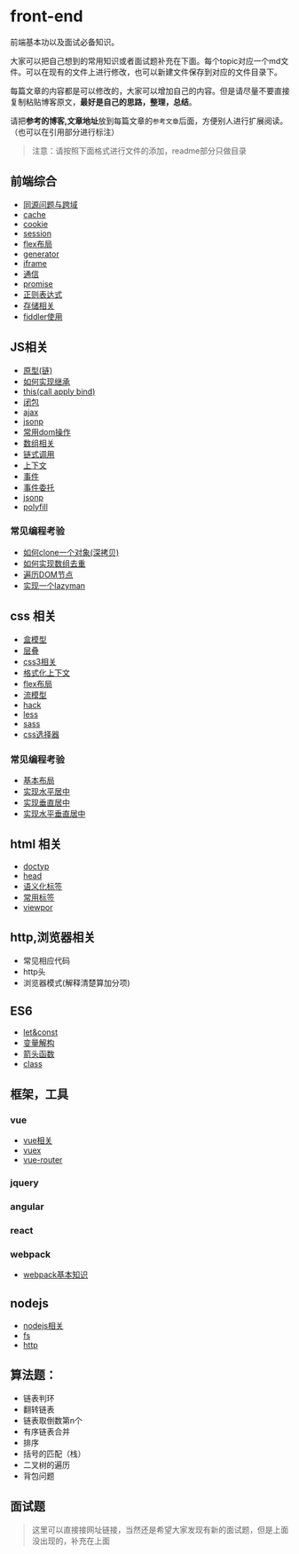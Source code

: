 # front-end
前端基本功以及面试必备知识。

大家可以把自己想到的常用知识或者面试题补充在下面。每个topic对应一个md文件。可以在现有的文件上进行修改，也可以新建文件保存到对应的文件目录下。

每篇文章的内容都是可以修改的，大家可以增加自己的内容。但是请尽量不要直接复制粘贴博客原文，**最好是自己的思路，整理，总结**。

请把**参考的博客,文章地址**放到每篇文章的`参考文章`后面，方便别人进行扩展阅读。（也可以在引用部分进行标注）

> 注意：请按照下面格式进行文件的添加，readme部分只做目录

## 前端综合
- [同源问题与跨域](/about_js/sameorigin.md)
- [cache](/overall/cache.md)
- [cookie](/overall/cookie.md)
- [session](/overall/session.md)
- [flex布局](/overall/flex.md)
- [generator](/overall/generator.md)
- [iframe](/overall/iframe.md)
- [通信](/overall/message.md)
- [promise](/overall/promise.md)
- [正则表达式](/overall/regex.md)
- [存储相关](/overall/storage.md)
- [fiddler使用](/overall/fiddler.md)

## JS相关

- [原型(链)](/about_js/prototype.md)
- [如何实现继承](about_js/extend.md)
- [this(call apply bind)](about_js/this.md)
- [闭包](/about_js/closure.md)
- [ajax](/about_js/ajax.md)
- [jsonp](about_js/jsonp.md)
- [常用dom操作](about_js/dom.md)
- [数组相关](/about_js/array.md)
- [链式调用](/about_js/chain.md)
- [上下文](/about_js/context.md)
- [事件](/about_js/event.md)
- [事件委托](/about_js/delegation.md)
- [jsonp](/about_js/jsonp.md)
- [polyfill](/about_js/polyfill.md)

### 常见编程考验
- [如何clone一个对象(深拷贝)](about_js/clone.md)
- [如何实现数组去重](about_js/duplication.md)
- [遍历DOM节点](about_js/traverse.md)
- [实现一个lazyman](about_js/lazyman.md)

## css 相关
- [盒模型](/about_css/box.md)
- [层叠](/about_css/cascade.md)
- [css3相关](/about_css/css3.md)
- [格式化上下文](/about_css/fc.md)
- [flex布局](/about_css/flex.md)
- [流模型](/about_css/flow.md)
- [hack](/about_css/hack.md)
- [less](/about_css/less.md)
- [sass](/about_css/sass.md)
- [css选择器](/about_css/selector.md)

### 常见编程考验
- [基本布局](/about_css/layout.md)
- [实现水平居中](/about_css/center.md)
- [实现垂直居中](/about_css/vcenter.md)
- [实现水平垂直居中](/about_css/hvcenter.md)

## html 相关
- [doctyp](/about_html/doctype.md)
- [head](/about_html/head.md)
- [语义化标签](/about_html/semantic.md)
- [常用标签](/about_html/tags.md)
- [viewpor](/about_html/viewport.md)

## http,浏览器相关
- 常见相应代码
- http头
- 浏览器模式(解释清楚算加分项)

## ES6
- [let&const](es6/let&const.md)
- [变量解构](es6/destructuring.md)
- [箭头函数](/es6/arrow.md)
- [class](/es6/class.md)

## 框架，工具
### vue
- [vue相关](/framework/vue/vue.md)
- [vuex](/framework/vue/vuex.md)
- [vue-router](/framework/vue/vue_router.md)
### jquery

### angular 

### react 

### webpack
- [webpack基本知识](/framework/webpack.md)


## nodejs
- [nodejs相关](/framework/nodejs/nodejs.md)
- [fs](/framework/nodejs/fs.md)
- [http](/framework/nodejs/http.md)


## 算法题：

- 链表判环
- 翻转链表
- 链表取倒数第n个
- 有序链表合并
- 排序
- 括号的匹配（栈）
- 二叉树的遍历
- 背包问题


## 面试题
> 这里可以直接接网址链接，当然还是希望大家发现有新的面试题，但是上面没出现的，补充在上面

